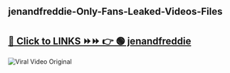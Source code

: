 
 ## jenandfreddie-Only-Fans-Leaked-Videos-Files

# <h2><a href="https://mediaupload.pro?jenandfreddie">🔗 Click to LINKS ⏩⏩ 👉 🟢 jenandfreddie </a></h2>

<a href="https://mediaupload.pro?jenandfreddie" rel="nofollow" data-target="animated-image.originalLink"><img src="https://i.ibb.co.com/xMMVF88/686577567.gif" alt="Viral Video Original" style="max-width: 100%; display: inline-block;" data-target="animated-image.originalImage"></a>
